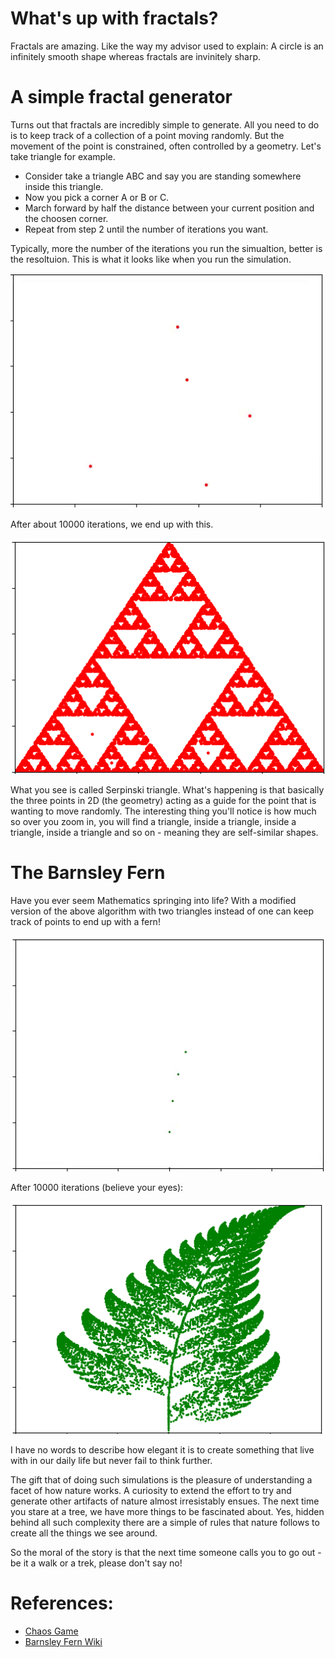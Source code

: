 # What's up with fractals?
Fractals are amazing. Like the way my advisor used to explain: A circle is an infinitely smooth shape whereas fractals are invinitely sharp.

# A simple fractal generator
Turns out that fractals are incredibly simple to generate. All you need to do is to keep track of a collection of a point moving randomly. But the movement of the point is constrained, often controlled by a geometry. Let's take triangle for example.

- Consider take a triangle ABC and say you are standing somewhere inside this triangle. 
- Now you pick a corner A or B or C.
- March forward by half the distance between your current position and the choosen corner.
- Repeat from step 2 until the number of iterations you want. 

Typically, more the number of the iterations you run the simualtion, better is the resoltuion. This is what it looks like when you run the simulation.

<img src="GIFs/Triangle.gif">

After about 10000 iterations, we end up with this.

<img src="GIFs/Triangle.png">

What you see is called Serpinski triangle. What's happening is that basically the three points in 2D (the geometry) acting as a guide for the point that is wanting to move randomly. The interesting thing you'll notice is how much so over you zoom in, you will find a triangle, inside a triangle, inside a triangle, inside a triangle and so on - meaning they are </i>self-similar</i> shapes. 

# The Barnsley Fern
Have you ever seem Mathematics springing into life? With a modified version of the above algorithm with two triangles instead of one can keep track of points to end up with a fern! 

<img src="GIFs/Barnsley.gif">

After 10000 iterations (believe your eyes):

<img src="GIFs/Barnsley.png">

I have no words to describe how elegant it is to create something that live with in our daily life but never fail to think further. 

The gift that of doing such simulations is the pleasure of understanding a facet of how nature works. A curiosity to extend the effort to try and generate other artifacts of nature almost irresistably ensues. The next time you stare at a tree, we have more things to be fascinated about. Yes, hidden behind all such complexity there are a simple of rules that nature follows to create all the things we see around.

So the moral of the story is that the next time someone calls you to go out - be it a walk or a trek, please don't say no! 

# References:
- [Chaos Game](https://youtu.be/kbKtFN71Lfs)
- [Barnsley Fern Wiki](https://en.wikipedia.org/wiki/Barnsley_fern)

